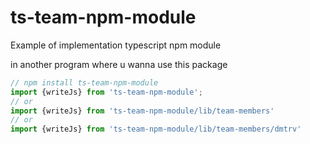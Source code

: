 # ts-team-npm-module
Example of implementation typescript npm module

in another program where u wanna use this package
```javascript
// npm install ts-team-npm-module
import {writeJs} from 'ts-team-npm-module';
// or
import {writeJs} from 'ts-team-npm-module/lib/team-members'
// or
import {writeJs} from 'ts-team-npm-module/lib/team-members/dmtrv'
```
